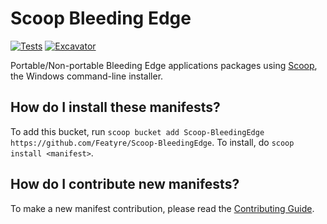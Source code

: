# Scoop Bleeding Edge

[![Tests](https://github.com/Featyre/Scoop-BleedingEdge/actions/workflows/ci.yml/badge.svg)](https://github.com/Featyre/Scoop-BleedingEdge/actions/workflows/ci.yml) [![Excavator](https://github.com/Featyre/Scoop-BleedingEdge/actions/workflows/excavator.yml/badge.svg)](https://github.com/Featyre/Scoop-BleedingEdge/actions/workflows/excavator.yml)

Portable/Non-portable Bleeding Edge applications packages using [Scoop](https://scoop.sh), the Windows command-line installer.

How do I install these manifests?
---------------------------------

To add this bucket, run `scoop bucket add Scoop-BleedingEdge https://github.com/Featyre/Scoop-BleedingEdge`. To install, do `scoop install <manifest>`.

How do I contribute new manifests?
----------------------------------

To make a new manifest contribution, please read the [Contributing Guide](https://github.com/ScoopInstaller/.github/blob/main/.github/CONTRIBUTING.md).
